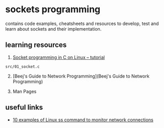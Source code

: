 # sockets programming

contains code examples, cheatsheets and resources to develop, test and
learn about sockets and their implementation.

## learning resources

1. [Socket programming in C on Linux – tutorial](http://www.binarytides.com/socket-programming-c-linux-tutorial/)
```
src/01_socket.c
```

2. [Beej's Guide to Network Programming](Beej's Guide to Network Programming)

3. Man Pages

## useful links

- [10 examples of Linux ss command to monitor network connections](http://www.binarytides.com/linux-ss-command/)
